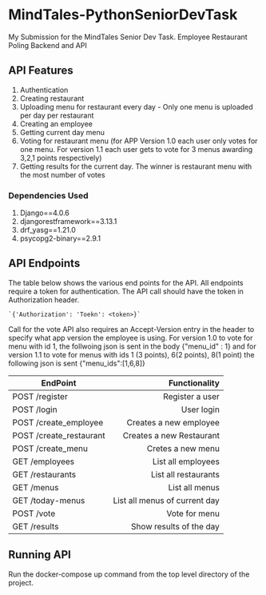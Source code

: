# MindTales-PythonSeniorDevTask
My Submission for the MindTales Senior Dev Task. Employee Restaurant Poling Backend and API

## API Features

1. Authentication 
2. Creating restaurant
3. Uploading menu for restaurant every day - Only one menu is uploaded per day per restaurant
4. Creating an employee
5. Getting current day menu
6. Voting for restaurant menu (for APP Version 1.0 each user only votes for one menu. For version 1.1 each user gets to vote for 3 menus awarding 3,2,1 points respectively)
7. Getting results for the current day. The winner is restaurant menu with the most number of votes


### Dependencies Used

1. Django==4.0.6
2. djangorestframework==3.13.1
3. drf_yasg==1.21.0
4. psycopg2-binary==2.9.1


## API Endpoints

The table below shows the various end points for the API. All endpoints require a token for authentication. The API call should have the token in Authorization header.

    `{'Authorization': 'Toekn': <token>}`

Call for the vote API also requires an Accept-Version entry in the header to specify what app version the employee is using. For version 1.0 to vote for menu with id 1, the follwoing json is sent in the body {"menu_id" : 1} and for version 1.1 to vote for menus with ids 1 (3 points), 6(2 points), 8(1 point) the following json is sent {"menu_ids":[1,6,8]}


| EndPoint                                        |                       Functionality |
| ------------------------------------------------|-----------------------------------: |
| POST /register                                  |                Register a user      |
| POST /login                                     |                     User login      |
| POST /create_employee                           |         Creates a new employee      |
| POST /create_restaurant                         |         Creates a new Restaurant    |
| POST /create_menu                               |            Cretes a new menu        |
| GET /employees                                  |           List all employees        |
| GET /restaurants                                |            List all restaurants     |
| GET /menus                                      |            List all menus           |
| GET /today-menus                                |   List all menus of current day     |
| POST /vote                                      |                   Vote for menu     |
| GET /results                                    |         Show results of the day     |

## Running API
Run the docker-compose up command from the top level directory of the project.